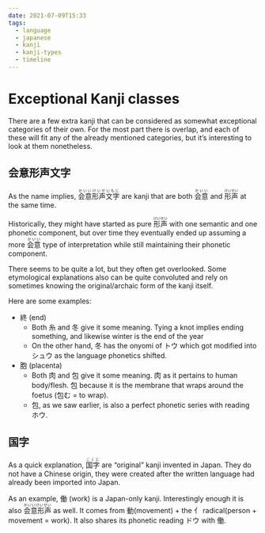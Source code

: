 ```yaml
---
date: 2021-07-09T15:33
tags:
  - language
  - japanese
  - kanji
  - kanji-types
  - timeline
---
```


# Exceptional Kanji classes 

There are a few extra kanji that can be considered as somewhat exceptional
categories of their own. For the most part there is overlap, and each of these
will fit any of the already mentioned categories, but it’s interesting to look
at them nonetheless.

## 会意形声文字

As the name implies, <ruby>会意形声文字<rt>かいいけいせいもじ</rt></ruby>
are kanji that are both <ruby>会意<rt>かいい</rt></ruby> and <ruby>形声<rt>けいせい</rt></ruby>
at the same time.

Historically, they might have started as pure <ruby>形声<rt>けいせい</rt></ruby>
 with one semantic and one phonetic component, but over time they eventually
ended up assuming a more <ruby>会意<rt>かいい</rt></ruby> type of interpretation
while still maintaining their phonetic component.

There seems to be quite a lot, but they often get overlooked. Some etymological
explanations also can be quite convoluted and rely on sometimes knowing the
original/archaic form of the kanji itself.

Here are some examples:

 * 終 (end)
   * Both 糸 and 冬 give it some meaning. Tying a knot implies ending something,
     and likewise winter is the end of the year
   * On the other hand, 冬 has the onyomi of トウ which got modified into シュウ
     as the language phonetics shifted.
 * 胞 (placenta)
   * Both 肉 and 包 give it some meaning. 肉 as it pertains to human body/flesh.
     包 because it is the membrane that wraps around the foetus (包む = to wrap).
   * 包, as we saw earlier, is also a perfect phonetic series with reading ホウ.

## 国字

As a quick explanation, <ruby>国字<rt>こくじ</rt></ruby> are “original” kanji
invented in Japan. They do not have a Chinese origin, they were created after
the written language had already been imported into Japan.

As an example, 働 (work) is a Japan-only kanji. Interestingly enough it is also
<ruby>会意形声<rt>かいいけいせい</rt></ruby> as well.  It comes from
動(movement) + the 亻 radical(person + movement = work). It also shares its
phonetic reading ドウ with 働.
